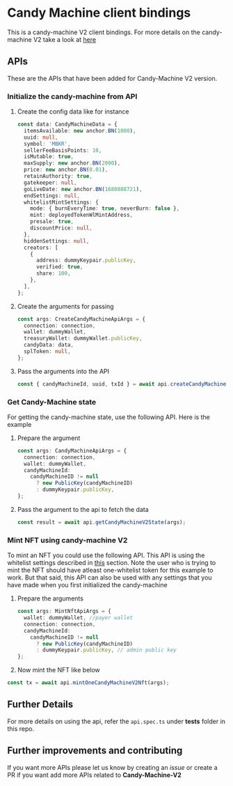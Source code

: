 # Candy Machine client bindings

This is a candy-machine V2 client bindings. For more details on the candy-machine V2 take a look at [here](https://docs.metaplex.com/candy-machine-v2/introduction)

## APIs

These are the APIs that have been added for Candy-Machine V2 version.

### Initialize the candy-machine from API

1. Create the config data like for instance

   ```typescript
   const data: CandyMachineData = {
     itemsAvailable: new anchor.BN(1000),
     uuid: null,
     symbol: 'MBKR',
     sellerFeeBasisPoints: 10,
     isMutable: true,
     maxSupply: new anchor.BN(2000),
     price: new anchor.BN(0.01),
     retainAuthority: true,
     gatekeeper: null,
     goLiveDate: new anchor.BN(1680888721),
     endSettings: null,
     whitelistMintSettings: {
       mode: { burnEveryTime: true, neverBurn: false },
       mint: deployedTokenWlMintAddress,
       presale: true,
       discountPrice: null,
     },
     hiddenSettings: null,
     creators: [
       {
         address: dummyKeypair.publicKey,
         verified: true,
         share: 100,
       },
     ],
   };
   ```

2. Create the arguments for passing

   ```typescript
   const args: CreateCandyMachineApiArgs = {
     connection: connection,
     wallet: dummyWallet,
     treasuryWallet: dummyWallet.publicKey,
     candyData: data,
     splToken: null,
   };
   ```

3. Pass the arguments into the API

   ```typescript
   const { candyMachineId, uuid, txId } = await api.createCandyMachineV2(args);
   ```

### Get Candy-Machine state

For getting the candy-machine state, use the following API. Here is the example

1. Prepare the argument

   ```typescript
   const args: CandyMachineApiArgs = {
     connection: connection,
     wallet: dummyWallet,
     candyMachineId:
       candyMachineID != null
         ? new PublicKey(candyMachineID)
         : dummyKeypair.publicKey,
   };
   ```

2. Pass the argument to the api to fetch the data

   ```typescript
   const result = await api.getCandyMachineV2State(args);
   ```

### Mint NFT using candy-machine V2

To mint an NFT you could use the following API. This API is using the whitelist settings described in [this](https://docs.metaplex.com/candy-machine-v2/configuration#whitelist-settings) section. Note the user who is trying to mint the NFT should have atleast one-whitelist token for this example to work. But that said, this API can also be used with any settings that you have made when you first initialized the candy-machine

1. Prepare the arguments

   ```typescript
   const args: MintNftApiArgs = {
     wallet: dummyWallet, //payer wallet
     connection: connection,
     candyMachineId:
       candyMachineID != null
         ? new PublicKey(candyMachineID)
         : dummyKeypair.publicKey, // admin public key
   };
   ```

2. Now mint the NFT like below

```typescript
const tx = await api.mintOneCandyMachineV2Nft(args);
```

## Further Details

For more details on using the api, refer the `api.spec.ts` under **tests** folder in this repo.

## Further improvements and contributing

If you want more APIs please let us know by creating an _issue_ or create a PR if you want add more APIs related to **Candy-Machine-V2**
